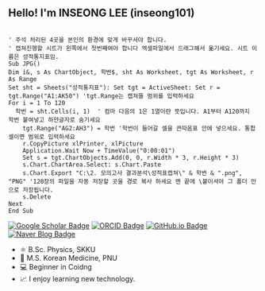 ## Hello! I'm INSEONG LEE (inseong101)

<pre><code>
' 주석 처리된 4곳을 본인의 환경에 맞게 바꾸셔야 합니다.
' 캡쳐진행할 시트가 왼쪽에서 첫번째여야 합니다 엑셀파일에서 드래그해서 옮기세요. 시트 이름은 성적통지표임.
Sub JPG()
Dim i&, s As ChartObject, 학번$, sht As Worksheet, tgt As Worksheet, r As Range
Set sht = Sheets("성적통지표"): Set tgt = ActiveSheet: Set r = tgt.Range("A1:AK50") 'tgt.Range는 캡쳐뜰 범위를 입력하세요
For i = 1 To 120
  학번 = sht.Cells(i, 1)  ' 컴마 다음의 1은 1열이란 뜻입니다. A1부터 A120까지 학번 붙여넣고 하얀글자로 숨기세요
    tgt.Range("AG2:AH3") = 학번 '학번이 들어갈 셀을 큰따옴표 안에 넣으세요. 통합셀이면 범위로 입력하세요
    r.CopyPicture xlPrinter, xlPicture
    Application.Wait Now + TimeValue("0:00:01")
    Set s = tgt.ChartObjects.Add(0, 0, r.Width * 3, r.Height * 3)
    s.Chart.ChartArea.Select: s.Chart.Paste
    s.Chart.Export "C:\2. 모의고사 결과분석\성적표캡쳐\" & 학번 & ".png", "PNG" '120장의 파일을 자동 저장할 곳을 경로 복사 하세요 맨 끝에 \붙이셔야 그 폴더 안으로 저장됩니다.
    s.Delete
Next
End Sub
</code></pre>

[![Google Scholar Badge](https://img.shields.io/badge/-Google%20Scholar-4285F4?style=flat-square&logo=Google-Scholar&logoColor=white&link=https://scholar.google.com/citations?user=GeOAGbwAAAAJ)](https://scholar.google.com/citations?user=GeOAGbwAAAAJ) [![ORCID Badge](https://img.shields.io/badge/-ORCID-A6CE39?style=flat-square&logo=ORCID&logoColor=white&link=https://orcid.org/0000-0002-7423-0090)](https://orcid.org/0000-0001-7445-3983) [![GitHub.io Badge](https://img.shields.io/badge/-GitHub.io-181717?style=flat-square&logo=GitHub&logoColor=white&link=https://inseong101.github.io)](https://inseong101.github.io) [![Naver Blog Badge](https://img.shields.io/badge/-Naver%20Blog-03C75A?style=flat-square&logo=Naver&logoColor=white&link=https://blog.naver.com/pnu_kmed)](https://blog.naver.com/pnu_kmed)


- ⚛️ B.Sc. Physics, SKKU
- 🌿 M.S. Korean Medicine, PNU 
- 💻 Beginner in Coidng
- 📈 I enjoy learning new technology.
